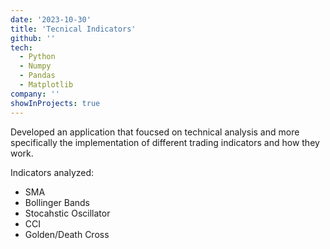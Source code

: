 ```yaml
---
date: '2023-10-30'
title: 'Tecnical Indicators'
github: ''
tech:
  - Python
  - Numpy
  - Pandas
  - Matplotlib
company: ''
showInProjects: true
---
```


Developed an application that foucsed on technical analysis and more specifically the implementation of different trading indicators and how they work.

Indicators analyzed:

<ul>
  <li>SMA</li>
  <li>Bollinger Bands</li>
  <li>Stocahstic Oscillator</li>
  <li>CCI</li>
  <li>Golden/Death Cross</li>
</ul>
